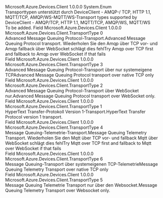 <Type Name="TransportType" FullName="Microsoft.Azure.Devices.Client.TransportType">
  <TypeSignature Language="C#" Value="public enum TransportType" />
  <TypeSignature Language="ILAsm" Value=".class public auto ansi sealed TransportType extends System.Enum" />
  <TypeSignature Language="DocId" Value="T:Microsoft.Azure.Devices.Client.TransportType" />
  <TypeSignature Language="VB.NET" Value="Public Enum TransportType" />
  <TypeSignature Language="F#" Value="type TransportType = " />
  <AssemblyInfo>
    <AssemblyName>Microsoft.Azure.Devices.Client</AssemblyName>
    <AssemblyVersion>1.0.0.0</AssemblyVersion>
  </AssemblyInfo>
  <Base>
    <BaseTypeName>System.Enum</BaseTypeName>
  </Base>
  <Docs>
    <summary>
            <span data-ttu-id="f73be-101">Transporttypen unterstützt durch DeviceClient - AMQP-/ TCP, HTTP 1.1, MQTT/TCP, AMQP/WS-MQTT/WS-</span><span class="sxs-lookup"><span data-stu-id="f73be-101">Transport types supported by DeviceClient - AMQP/TCP, HTTP 1.1, MQTT/TCP, AMQP/WS, MQTT/WS</span></span>
            </summary>
    <remarks>To be added.</remarks>
  </Docs>
  <Members>
    <Member MemberName="Amqp">
      <MemberSignature Language="C#" Value="Amqp" />
      <MemberSignature Language="ILAsm" Value=".field public static literal valuetype Microsoft.Azure.Devices.Client.TransportType Amqp = int32(0)" />
      <MemberSignature Language="DocId" Value="F:Microsoft.Azure.Devices.Client.TransportType.Amqp" />
      <MemberSignature Language="VB.NET" Value="Amqp" />
      <MemberSignature Language="F#" Value="Amqp = 0" Usage="Microsoft.Azure.Devices.Client.TransportType.Amqp" />
      <MemberType>Field</MemberType>
      <AssemblyInfo>
        <AssemblyName>Microsoft.Azure.Devices.Client</AssemblyName>
        <AssemblyVersion>1.0.0.0</AssemblyVersion>
      </AssemblyInfo>
      <ReturnValue>
        <ReturnType>Microsoft.Azure.Devices.Client.TransportType</ReturnType>
      </ReturnValue>
      <MemberValue>0</MemberValue>
      <Docs>
        <summary>
            <span data-ttu-id="f73be-102">Advanced Message Queuing Protocol-Transport.</span><span class="sxs-lookup"><span data-stu-id="f73be-102">Advanced Message Queuing Protocol transport.</span></span>
            <span data-ttu-id="f73be-103">Wiederholen Sie den Amqp über TCP vor- und Amqp fallback über WebSocket schlägt dies fehl</span><span class="sxs-lookup"><span data-stu-id="f73be-103">Try Amqp over TCP first and fallback to Amqp over WebSocket if that fails</span></span>
            </summary>
      </Docs>
    </Member>
    <Member MemberName="Amqp_Tcp_Only">
      <MemberSignature Language="C#" Value="Amqp_Tcp_Only" />
      <MemberSignature Language="ILAsm" Value=".field public static literal valuetype Microsoft.Azure.Devices.Client.TransportType Amqp_Tcp_Only = int32(3)" />
      <MemberSignature Language="DocId" Value="F:Microsoft.Azure.Devices.Client.TransportType.Amqp_Tcp_Only" />
      <MemberSignature Language="VB.NET" Value="Amqp_Tcp_Only" />
      <MemberSignature Language="F#" Value="Amqp_Tcp_Only = 3" Usage="Microsoft.Azure.Devices.Client.TransportType.Amqp_Tcp_Only" />
      <MemberType>Field</MemberType>
      <AssemblyInfo>
        <AssemblyName>Microsoft.Azure.Devices.Client</AssemblyName>
        <AssemblyVersion>1.0.0.0</AssemblyVersion>
      </AssemblyInfo>
      <ReturnValue>
        <ReturnType>Microsoft.Azure.Devices.Client.TransportType</ReturnType>
      </ReturnValue>
      <MemberValue>3</MemberValue>
      <Docs>
        <summary>
            <span data-ttu-id="f73be-104">Advanced Message Queuing Protocol-Transport über nur systemeigene TCP</span><span class="sxs-lookup"><span data-stu-id="f73be-104">Advanced Message Queuing Protocol transport over native TCP only</span></span>
            </summary>
      </Docs>
    </Member>
    <Member MemberName="Amqp_WebSocket_Only">
      <MemberSignature Language="C#" Value="Amqp_WebSocket_Only" />
      <MemberSignature Language="ILAsm" Value=".field public static literal valuetype Microsoft.Azure.Devices.Client.TransportType Amqp_WebSocket_Only = int32(2)" />
      <MemberSignature Language="DocId" Value="F:Microsoft.Azure.Devices.Client.TransportType.Amqp_WebSocket_Only" />
      <MemberSignature Language="VB.NET" Value="Amqp_WebSocket_Only" />
      <MemberSignature Language="F#" Value="Amqp_WebSocket_Only = 2" Usage="Microsoft.Azure.Devices.Client.TransportType.Amqp_WebSocket_Only" />
      <MemberType>Field</MemberType>
      <AssemblyInfo>
        <AssemblyName>Microsoft.Azure.Devices.Client</AssemblyName>
        <AssemblyVersion>1.0.0.0</AssemblyVersion>
      </AssemblyInfo>
      <ReturnValue>
        <ReturnType>Microsoft.Azure.Devices.Client.TransportType</ReturnType>
      </ReturnValue>
      <MemberValue>2</MemberValue>
      <Docs>
        <summary>
            <span data-ttu-id="f73be-105">Advanced Message Queuing Protocol-Transport über WebSocket nur.</span><span class="sxs-lookup"><span data-stu-id="f73be-105">Advanced Message Queuing Protocol transport over WebSocket only.</span></span>
            </summary>
      </Docs>
    </Member>
    <Member MemberName="Http1">
      <MemberSignature Language="C#" Value="Http1" />
      <MemberSignature Language="ILAsm" Value=".field public static literal valuetype Microsoft.Azure.Devices.Client.TransportType Http1 = int32(1)" />
      <MemberSignature Language="DocId" Value="F:Microsoft.Azure.Devices.Client.TransportType.Http1" />
      <MemberSignature Language="VB.NET" Value="Http1" />
      <MemberSignature Language="F#" Value="Http1 = 1" Usage="Microsoft.Azure.Devices.Client.TransportType.Http1" />
      <MemberType>Field</MemberType>
      <AssemblyInfo>
        <AssemblyName>Microsoft.Azure.Devices.Client</AssemblyName>
        <AssemblyVersion>1.0.0.0</AssemblyVersion>
      </AssemblyInfo>
      <ReturnValue>
        <ReturnType>Microsoft.Azure.Devices.Client.TransportType</ReturnType>
      </ReturnValue>
      <MemberValue>1</MemberValue>
      <Docs>
        <summary>
            <span data-ttu-id="f73be-106">HyperText Transfer-Protokoll Version 1-Transport.</span><span class="sxs-lookup"><span data-stu-id="f73be-106">HyperText Transfer Protocol version 1 transport.</span></span>
            </summary>
      </Docs>
    </Member>
    <Member MemberName="Mqtt">
      <MemberSignature Language="C#" Value="Mqtt" />
      <MemberSignature Language="ILAsm" Value=".field public static literal valuetype Microsoft.Azure.Devices.Client.TransportType Mqtt = int32(4)" />
      <MemberSignature Language="DocId" Value="F:Microsoft.Azure.Devices.Client.TransportType.Mqtt" />
      <MemberSignature Language="VB.NET" Value="Mqtt" />
      <MemberSignature Language="F#" Value="Mqtt = 4" Usage="Microsoft.Azure.Devices.Client.TransportType.Mqtt" />
      <MemberType>Field</MemberType>
      <AssemblyInfo>
        <AssemblyName>Microsoft.Azure.Devices.Client</AssemblyName>
        <AssemblyVersion>1.0.0.0</AssemblyVersion>
      </AssemblyInfo>
      <ReturnValue>
        <ReturnType>Microsoft.Azure.Devices.Client.TransportType</ReturnType>
      </ReturnValue>
      <MemberValue>4</MemberValue>
      <Docs>
        <summary>
            <span data-ttu-id="f73be-107">Message Queuing-Telemetrie-Transport.</span><span class="sxs-lookup"><span data-stu-id="f73be-107">Message Queuing Telemetry Transport.</span></span>
            <span data-ttu-id="f73be-108">Wiederholen Sie den Mqtt über TCP vor- und fallback Mqtt über WebSocket schlägt dies fehl</span><span class="sxs-lookup"><span data-stu-id="f73be-108">Try Mqtt over TCP first and fallback to Mqtt over WebSocket if that fails</span></span>
            </summary>
      </Docs>
    </Member>
    <Member MemberName="Mqtt_Tcp_Only">
      <MemberSignature Language="C#" Value="Mqtt_Tcp_Only" />
      <MemberSignature Language="ILAsm" Value=".field public static literal valuetype Microsoft.Azure.Devices.Client.TransportType Mqtt_Tcp_Only = int32(6)" />
      <MemberSignature Language="DocId" Value="F:Microsoft.Azure.Devices.Client.TransportType.Mqtt_Tcp_Only" />
      <MemberSignature Language="VB.NET" Value="Mqtt_Tcp_Only" />
      <MemberSignature Language="F#" Value="Mqtt_Tcp_Only = 6" Usage="Microsoft.Azure.Devices.Client.TransportType.Mqtt_Tcp_Only" />
      <MemberType>Field</MemberType>
      <AssemblyInfo>
        <AssemblyName>Microsoft.Azure.Devices.Client</AssemblyName>
        <AssemblyVersion>1.0.0.0</AssemblyVersion>
      </AssemblyInfo>
      <ReturnValue>
        <ReturnType>Microsoft.Azure.Devices.Client.TransportType</ReturnType>
      </ReturnValue>
      <MemberValue>6</MemberValue>
      <Docs>
        <summary>
            <span data-ttu-id="f73be-109">Message Queuing-Transport über systemeigenen TCP-Telemetrie</span><span class="sxs-lookup"><span data-stu-id="f73be-109">Message Queuing Telemetry Transport over native TCP only</span></span>
            </summary>
      </Docs>
    </Member>
    <Member MemberName="Mqtt_WebSocket_Only">
      <MemberSignature Language="C#" Value="Mqtt_WebSocket_Only" />
      <MemberSignature Language="ILAsm" Value=".field public static literal valuetype Microsoft.Azure.Devices.Client.TransportType Mqtt_WebSocket_Only = int32(5)" />
      <MemberSignature Language="DocId" Value="F:Microsoft.Azure.Devices.Client.TransportType.Mqtt_WebSocket_Only" />
      <MemberSignature Language="VB.NET" Value="Mqtt_WebSocket_Only" />
      <MemberSignature Language="F#" Value="Mqtt_WebSocket_Only = 5" Usage="Microsoft.Azure.Devices.Client.TransportType.Mqtt_WebSocket_Only" />
      <MemberType>Field</MemberType>
      <AssemblyInfo>
        <AssemblyName>Microsoft.Azure.Devices.Client</AssemblyName>
        <AssemblyVersion>1.0.0.0</AssemblyVersion>
      </AssemblyInfo>
      <ReturnValue>
        <ReturnType>Microsoft.Azure.Devices.Client.TransportType</ReturnType>
      </ReturnValue>
      <MemberValue>5</MemberValue>
      <Docs>
        <summary>
            <span data-ttu-id="f73be-110">Message Queuing Telemetrie Transport nur über den Websocket.</span><span class="sxs-lookup"><span data-stu-id="f73be-110">Message Queuing Telemetry Transport over Websocket only.</span></span>
            </summary>
      </Docs>
    </Member>
  </Members>
</Type>